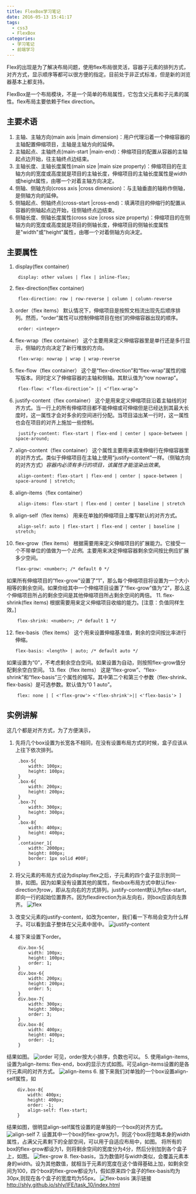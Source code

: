 ```yaml
---
title: FlexBox学习笔记
date: 2016-05-13 15:41:17
tags: 
  - css3
  - FlexBox
categories:
  - 学习笔记
  - 前端学习
---
```

Flex的出现是为了解决布局问题，使用flex布局很灵活，容器子元素的排列方式，对齐方式，显示顺序等都可以很方便的指定。目前处于非正式标准，但是新的浏览器基本上都支持。
<!-- more -->
FlexBox是一个布局模块，不是一个简单的布局属性，它包含父元素和子元素的属性。flex布局主要依赖于flex direction。
## 主要术语

1. 主轴、主轴方向(main axis |main dimension)：用户代理沿着一个伸缩容器的主轴配置伸缩项目，主轴是主轴方向的延伸。
2. 主轴起点、主轴终点(main-start |main-end)：伸缩项目的配置从容器的主轴起点边开始，往主轴终点边结束。
3. 主轴长度、主轴长度属性(main size |main size property)：伸缩项目的在主轴方向的宽度或高度就是项目的主轴长度，伸缩项目的主轴长度属性是width或height属性，由哪一个对着主轴方向决定。
4. 侧轴、侧轴方向(cross axis |cross dimension)：与主轴垂直的轴称作侧轴，是侧轴方向的延伸。
5. 侧轴起点、侧轴终点(cross-start |cross-end)：填满项目的伸缩行的配置从容器的侧轴起点边开始，往侧轴终点边结束。
6. 侧轴长度、侧轴长度属性(cross size |cross size property)：伸缩项目的在侧轴方向的宽度或高度就是项目的侧轴长度，伸缩项目的侧轴长度属性是"width"或"height"属性，由哪一个对着侧轴方向决定。

## 主要属性

1. display(flex container)

		display: other values | flex | inline-flex;
2. flex-direction(flex container)

		flex-direction: row | row-reverse | column | column-reverse
3. order（flex items）
默认情况下，伸缩项目是按照文档流出现先后顺序排列。然而，“order”属性可以控制伸缩项目在他们的伸缩容器出现的顺序。

		order: <integer> 
4. flex-wrap（flex container）
这个主要用来定义伸缩容器里是单行还是多行显示，侧轴的方向决定了新行堆放的方向。

		flex-wrap: nowrap | wrap | wrap-reverse
5. flex-flow（flex container）
这个是“flex-direction”和“flex-wrap”属性的缩写版本。同时定义了伸缩容器的主轴和侧轴。其默认值为“row nowrap”。

		flex-flow: <‘flex-direction’> || <‘flex-wrap’>
6. justify-content（flex container）
这个是用来定义伸缩项目沿着主轴线的对齐方式。当一行上的所有伸缩项目都不能伸缩或可伸缩但是已经达到其最大长度时，这一属性才会对多余的空间进行分配。当项目溢出某一行时，这一属性也会在项目的对齐上施加一些控制。

		justify-content: flex-start | flex-end | center | space-between | space-around;
7. align-content（flex container）
这个属性主要用来调准伸缩行在伸缩容器里的对齐方式。类似于伸缩项目在主轴上使用“justify-content”一样。（侧轴方向的对齐方式）*容器内必须有多行的项目，该属性才能渲染出效果*。

		align-content: flex-start | flex-end | center | space-between | space-around | stretch;
8. align-items（flex container）

		align-items: flex-start | flex-end | center | baseline | stretch
9. align-self（flex items）
用来在单独的伸缩项目上覆写默认的对齐方式。

		align-self: auto | flex-start | flex-end | center | baseline | stretch;
10. flex-grow（flex items）
根据需要用来定义伸缩项目的扩展能力。它接受一个不带单位的值做为一个*比例*。主要用来决定伸缩容器剩余空间按比例应扩展多少空间。

		flex-grow: <number>; /* default 0 */
如果所有伸缩项目的“flex-grow”设置了“1”，那么每个伸缩项目将设置为一个大小相等的剩余空间。如果你给其中一个伸缩项目设置了“flex-grow”值为“2”，那么这个伸缩项目所占的剩余空间是其他伸缩项目所占剩余空间的两倍。
11. flex-shrink(flex items)
根据需要用来定义伸缩项目收缩的能力。[注意：负值同样生效。]

		flex-shrink: <number>; /* default 1 */
12. flex-basis（flex items）
这个用来设置伸缩基准值，剩余的空间按比率进行伸缩。

		flex-basis: <length> | auto; /* default auto */
如果设置为“0”，不考虑剩余空白空间。如果设置为自动，则按照flex-grow值分配剩余空白空间。
13. flex（flex items）
这是“flex-grow”、“flex-shrink”和“flex-basis”三个属性的缩写。其中第二个和第三个参数（flex-shrink、flex-basis）是可选参数。默认值为“0 1 auto”。

		flex: none | [ <'flex-grow'> <'flex-shrink'>|| <'flex-basis'> ]

## 实例讲解

这几个都是对齐方式，为了方便演示，
1. 先将几个box设置为长宽各不相同，在没有设置布局方式的时候，盒子应该从上往下依次排列。

		.box-5{
			width: 100px;
			height: 100px;
		}
		.box-6{
			width: 200px;
			height: 200px;
		}
		.box-7{
			width: 300px;
			height: 300px;
		}
		.box-8{
			width: 400px;
			height: 400px;
		}
		.container_1{
			width: 2000px;
			height: 800px;
			border: 1px solid #00F;
		}
2. 将父元素的布局方式设为display:flex之后，子元素的四个盒子显示到同一排，如图。因为如果没有设置其他的属性，flexbox布局方式中默认flex-direction为row，即从左向右的方式排列。justify-content默认为flex-start，即向一行的起始位置靠齐。因为flexdirection为从左向右，则box应该向左靠齐。
![flex](/img/flex/2.jpg)
3. 改变父元素的justify-content，如改为center，我们看一下布局会变为什么样子。可以看到盒子整体在父元素中居中。
![justify-content](/img/flex/3.jpg)
4. 接下来设置下order。

		div.box-5{
			width: 100px;
			height: 100px;
			order: 1;
		}
		div.box-6{
			width: 200px;
			height: 200px;
			order: 5;
		}
		div.box-7{
			width: 300px;
			height: 300px;
			order: 3;
		}
		div.box-8{
			width: 400px;
			height: 400px;
			order: -1;
		}
结果如图。
![order](/img/flex/4.jpg)
可见，order按大小排序，负数也可以。
5. 使用align-items,设置为align-items: flex-end，box的显示方式如图。可见align-items设置的是各行元素间的对齐方式。
![align-items](/img/flex/5.jpg)
6. 接下来我们对单独的一个box设置align-self属性，如

		div.box-8{
			width: 400px;
			height: 400px;
			order: -1;
			align-self: flex-start;
		}
结果如图，很明显align-self属性设置的是单独的一个box的对齐方式。
![align-self](/img/flex/6.jpg)
7. 设置其中一个box的flex-grow为1，则这个box将忽略本身的width属性，占满父元素剩下的全部空间，可以用于自适应布局中，如图。
将所有的box的flex-grow都设为1，则将剩余空间的宽度分为4分，然后分别加到各个盒子上，如图。
![flex-grow](/img/flex/7.jpg)
8. flex-basis，当为数值时与width类似，会覆盖元素本身的width。设为其他数值，就相当于元素的宽度在这个值得基础上加，如剩余空间为100，四个box的flex-grow都设为1，假如原来四个盒子的flex-basis均为30px,则现在各个盒子的宽度均为55px。
![flex-basis](/img/flex/6.jpg)
演示链接
http://shly.github.io/shly/IFE/task_10/index.html